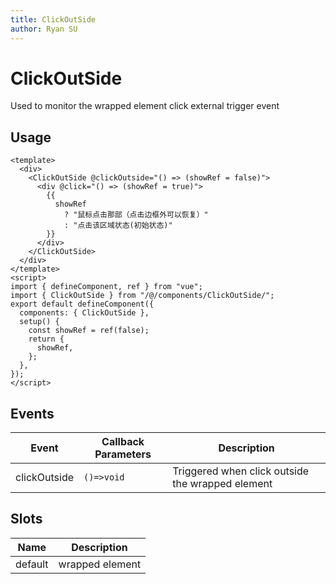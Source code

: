 ```yaml
---
title: ClickOutSide
author: Ryan SU
---
```


# ClickOutSide

Used to monitor the wrapped element click external trigger event

## Usage

```vue
<template>
  <div>
    <ClickOutSide @clickOutside="() => (showRef = false)">
      <div @click="() => (showRef = true)">
        {{
          showRef
            ? "鼠标点击那部（点击边框外可以恢复）"
            : "点击该区域状态(初始状态)"
        }}
      </div>
    </ClickOutSide>
  </div>
</template>
<script>
import { defineComponent, ref } from "vue";
import { ClickOutSide } from "/@/components/ClickOutSide/";
export default defineComponent({
  components: { ClickOutSide },
  setup() {
    const showRef = ref(false);
    return {
      showRef,
    };
  },
});
</script>
```

## Events

| Event        | Callback Parameters | Description                                      |
| ------------ | ------------------- | ------------------------------------------------ |
| clickOutside | `()=>void`          | Triggered when click outside the wrapped element |

## Slots

| Name    | Description     |
| ------- | --------------- |
| default | wrapped element |
